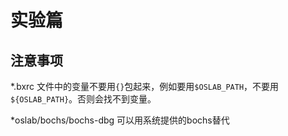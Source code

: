 # 实验篇

## 注意事项

*.bxrc 文件中的变量不要用`{}`包起来，例如要用`$OSLAB_PATH`，不要用`${OSLAB_PATH}`。否则会找不到变量。

*oslab/bochs/bochs-dbg 可以用系统提供的bochs替代
